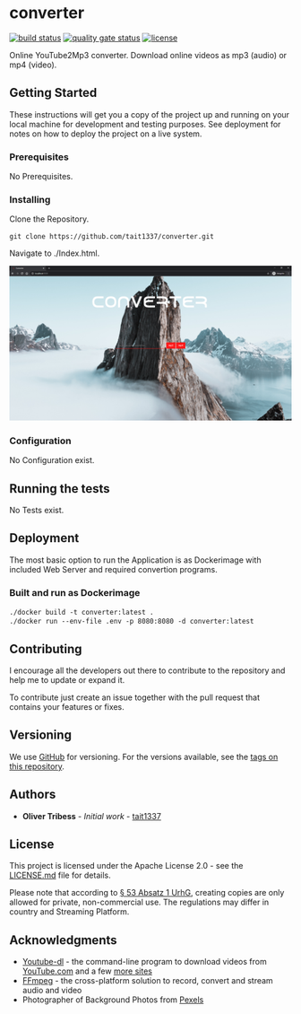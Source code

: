 # converter
[![build status](https://github.com/Tait1337/converter/workflows/build/badge.svg)](https://github.com/Tait1337/converter/actions)
[![quality gate status](https://sonarcloud.io/api/project_badges/measure?project=Tait1337_converter&metric=alert_status)](https://sonarcloud.io/dashboard?id=Tait1337_converter)
[![license](https://img.shields.io/badge/license-Apache%20License%202.0-blue.svg?style=flat)](LICENSE)

Online YouTube2Mp3 converter. Download online videos as mp3 (audio) or mp4 (video).

## Getting Started

These instructions will get you a copy of the project up and running on your local machine for development and testing purposes. See deployment for notes on how to deploy the project on a live system.

### Prerequisites

No Prerequisites.

### Installing

Clone the Repository.
```
git clone https://github.com/tait1337/converter.git
```

Navigate to ./Index.html.

![Main Page](screenshot_index.png)

### Configuration

No Configuration exist.

## Running the tests

No Tests exist.

## Deployment

The most basic option to run the Application is as Dockerimage with included Web Server and required convertion programs.

### Built and run as Dockerimage

```
./docker build -t converter:latest .
./docker run --env-file .env -p 8080:8080 -d converter:latest
```

## Contributing

I encourage all the developers out there to contribute to the repository and help me to update or expand it.

To contribute just create an issue together with the pull request that contains your features or fixes.

## Versioning

We use [GitHub](https://github.com/) for versioning. For the versions available, see the [tags on this repository](https://github.com/tait1337/converter/tags). 

## Authors

* **Oliver Tribess** - *Initial work* - [tait1337](https://github.com/tait1337)

## License

This project is licensed under the Apache License 2.0 - see the [LICENSE.md](LICENSE) file for details.

Please note that according to [§ 53 Absatz 1 UrhG](http://www.gesetze-im-internet.de/urhg/__53.html), creating copies are only allowed for private, non-commercial use. The regulations may differ in country and Streaming Platform.

## Acknowledgments

* [Youtube-dl](https://youtube-dl.org/) - the command-line program to download videos from [YouTube.com](https://www.youtube.com/) and a few [more sites](http://ytdl-org.github.io/youtube-dl/supportedsites.html)
* [FFmpeg](https://ffmpeg.org/) - the cross-platform solution to record, convert and stream audio and video
* Photographer of Background Photos from [Pexels](https://www.pexels.com/)
